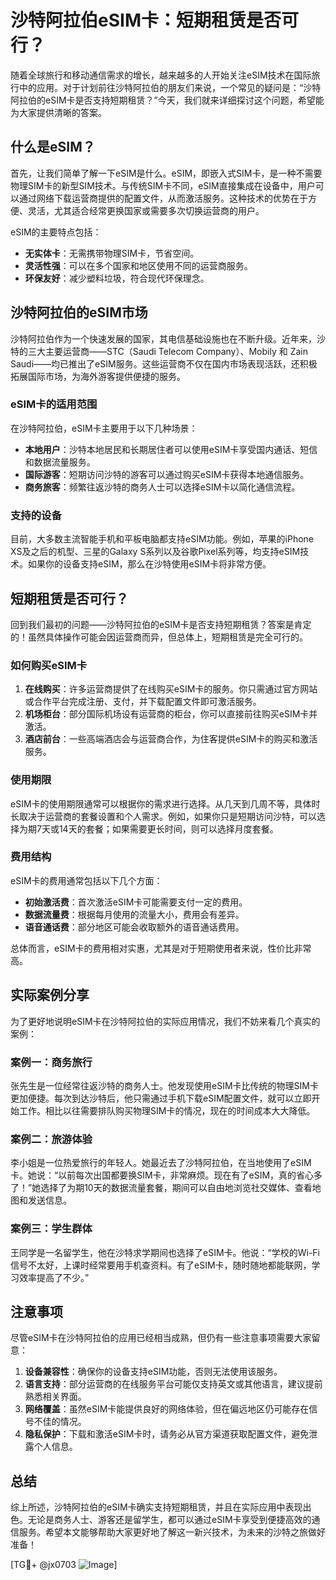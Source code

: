 # 沙特阿拉伯eSIM卡：短期租赁是否可行？

随着全球旅行和移动通信需求的增长，越来越多的人开始关注eSIM技术在国际旅行中的应用。对于计划前往沙特阿拉伯的朋友们来说，一个常见的疑问是：“沙特阿拉伯的eSIM卡是否支持短期租赁？”今天，我们就来详细探讨这个问题，希望能为大家提供清晰的答案。

## 什么是eSIM？

首先，让我们简单了解一下eSIM是什么。eSIM，即嵌入式SIM卡，是一种不需要物理SIM卡的新型SIM技术。与传统SIM卡不同，eSIM直接集成在设备中，用户可以通过网络下载运营商提供的配置文件，从而激活服务。这种技术的优势在于方便、灵活，尤其适合经常更换国家或需要多次切换运营商的用户。

eSIM的主要特点包括：
- **无实体卡**：无需携带物理SIM卡，节省空间。
- **灵活性强**：可以在多个国家和地区使用不同的运营商服务。
- **环保友好**：减少塑料垃圾，符合现代环保理念。

## 沙特阿拉伯的eSIM市场

沙特阿拉伯作为一个快速发展的国家，其电信基础设施也在不断升级。近年来，沙特的三大主要运营商——STC（Saudi Telecom Company）、Mobily 和 Zain Saudi——均已推出了eSIM服务。这些运营商不仅在国内市场表现活跃，还积极拓展国际市场，为海外游客提供便捷的服务。

### eSIM卡的适用范围

在沙特阿拉伯，eSIM卡主要用于以下几种场景：
- **本地用户**：沙特本地居民和长期居住者可以使用eSIM卡享受国内通话、短信和数据流量服务。
- **国际游客**：短期访问沙特的游客可以通过购买eSIM卡获得本地通信服务。
- **商务旅客**：频繁往返沙特的商务人士可以选择eSIM卡以简化通信流程。

### 支持的设备

目前，大多数主流智能手机和平板电脑都支持eSIM功能。例如，苹果的iPhone XS及之后的机型、三星的Galaxy S系列以及谷歌Pixel系列等，均支持eSIM技术。如果你的设备支持eSIM，那么在沙特使用eSIM卡将非常方便。

## 短期租赁是否可行？

回到我们最初的问题——沙特阿拉伯的eSIM卡是否支持短期租赁？答案是肯定的！虽然具体操作可能会因运营商而异，但总体上，短期租赁是完全可行的。

### 如何购买eSIM卡

1. **在线购买**：许多运营商提供了在线购买eSIM卡的服务。你只需通过官方网站或合作平台完成注册、支付，并下载配置文件即可激活服务。
2. **机场柜台**：部分国际机场设有运营商的柜台，你可以直接前往购买eSIM卡并激活。
3. **酒店前台**：一些高端酒店会与运营商合作，为住客提供eSIM卡的购买和激活服务。

### 使用期限

eSIM卡的使用期限通常可以根据你的需求进行选择。从几天到几周不等，具体时长取决于运营商的套餐设置和个人需求。例如，如果你只是短期访问沙特，可以选择为期7天或14天的套餐；如果需要更长时间，则可以选择月度套餐。

### 费用结构

eSIM卡的费用通常包括以下几个方面：
- **初始激活费**：首次激活eSIM卡可能需要支付一定的费用。
- **数据流量费**：根据每月使用的流量大小，费用会有差异。
- **语音通话费**：部分地区可能会收取额外的语音通话费用。

总体而言，eSIM卡的费用相对实惠，尤其是对于短期使用者来说，性价比非常高。

## 实际案例分享

为了更好地说明eSIM卡在沙特阿拉伯的实际应用情况，我们不妨来看几个真实的案例：

### 案例一：商务旅行

张先生是一位经常往返沙特的商务人士。他发现使用eSIM卡比传统的物理SIM卡更加便捷。每次到达沙特后，他只需通过手机下载eSIM配置文件，就可以立即开始工作。相比以往需要排队购买物理SIM卡的情况，现在的时间成本大大降低。

### 案例二：旅游体验

李小姐是一位热爱旅行的年轻人。她最近去了沙特阿拉伯，在当地使用了eSIM卡。她说：“以前每次出国都要换SIM卡，非常麻烦。现在有了eSIM，真的省心多了！”她选择了为期10天的数据流量套餐，期间可以自由地浏览社交媒体、查看地图和发送信息。

### 案例三：学生群体

王同学是一名留学生，他在沙特求学期间也选择了eSIM卡。他说：“学校的Wi-Fi信号不太好，上课时经常要用手机查资料。有了eSIM卡，随时随地都能联网，学习效率提高了不少。”

## 注意事项

尽管eSIM卡在沙特阿拉伯的应用已经相当成熟，但仍有一些注意事项需要大家留意：

1. **设备兼容性**：确保你的设备支持eSIM功能，否则无法使用该服务。
2. **语言支持**：部分运营商的在线服务平台可能仅支持英文或其他语言，建议提前熟悉相关界面。
3. **网络覆盖**：虽然eSIM卡能提供良好的网络体验，但在偏远地区仍可能存在信号不佳的情况。
4. **隐私保护**：下载和激活eSIM卡时，请务必从官方渠道获取配置文件，避免泄露个人信息。

## 总结

综上所述，沙特阿拉伯的eSIM卡确实支持短期租赁，并且在实际应用中表现出色。无论是商务人士、游客还是留学生，都可以通过eSIM卡享受到便捷高效的通信服务。希望本文能够帮助大家更好地了解这一新兴技术，为未来的沙特之旅做好准备！

[TG💪+ @jx0703 ![Image](https://github.com/user-attachments/assets/dbca1d08-cadb-493c-b0ec-ad6f7a83f270)]